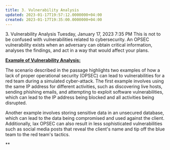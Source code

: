 ```yaml
---
title: 3. Vulnerability Analysis
updated: 2023-01-17T19:57:12.0000000+04:00
created: 2023-01-17T19:35:00.0000000+04:00
---
```


3\. Vulnerability Analysis
Tuesday, January 17, 2023
7:35 PM
This is not to be confused with vulnerabilities related to cybersecurity. An OPSEC vulnerability exists when an adversary can obtain critical information, analyses the findings, and act in a way that would affect your plans.

**<u>Example of Vulnerability Analysis:</u>**

The scenario described in the passage highlights two examples of how a lack of proper operational security (OPSEC) can lead to vulnerabilities for a red team during a simulated cyber-attack. The first example involves using the same IP address for different activities, such as discovering live hosts, sending phishing emails, and attempting to exploit software vulnerabilities, which can lead to the IP address being blocked and all activities being disrupted.

Another example involves storing sensitive data in an unsecured database, which can lead to the data being compromised and used against the client. Additionally, lax OPSEC can also result in less sophisticated vulnerabilities such as social media posts that reveal the client's name and tip off the blue team to the red team's tactics.

**

